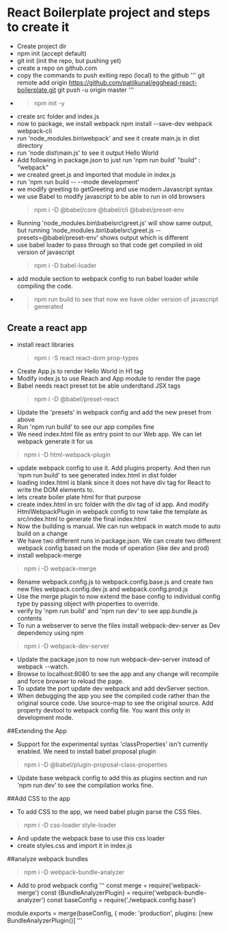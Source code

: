 # React Boilerplate project and steps to create it

* Create project dir
* npm init (accept default)
* git init (init the repo, but pushing yet)
* create a repo on github.com
* copy the commands to push exiting repo (local) to the github
    '''
    git remote add origin https://github.com/patilkunal/egghead-react-boilerplate.git
    git push -u origin master
    '''
* >npm init -y
* create src folder and index.js
* now to package, we install webpack
    npm install --save-dev webpack webpack-cli
* run 'node_modules\.bin\webpack' and see it create main.js in dist directory
* run 'node dist\main.js' to see it output Hello World
* Add following in package.json to just run 'npm run build'
    "build" : "webpack"
* we created greet.js and imported that module in index.js
* run 'npm run build -- --mode development'
* we modify greeting to getGreeting and use modern Javascript syntax
* we use Babel to modify javascript to be able to run in old browsers
    >npm i -D @babel/core @babel/cli @babel/preset-env 
* Running 'node_modules\.bin\babelsrc\greet.js' will show same output, but running 'node_modules\.bin\babelsrc\greet.js --presets=@babel/preset-env' shows output which is different
* use babel loader to pass through so that code get compiled in old version of javascript
    >npm i -D babel-loader
* add module section to webpack config to run babel loader while compiling the code.
* >npm run build to see that now we have older version of javascript generated

## Create a react app
* install react libraries 
    >npm i -S react react-dom prop-types
* Create App.js to render Hello World in H1 tag
* Modify index.js to use Reach and App module to render the page
* Babel needs react preset tot be able underdtand JSX tags
    >npm i -D @babel/preset-react
* Update the 'presets' in webpack config and add the new preset from above
* Run 'npm run build' to see our app compiles fine
* We need index.html file as entry point to our Web app. We can let webpack generate it for us
>npm i -D html-webpack-plugin
* update webpack config to use it. Add plugins property. And then run 'npm run build' to see generated index.html in dist folder
* loading index.html is blank since it does not have div tag for React to write the DOM elements to.
* lets create boiler plate html for that purpose
* create index.html in src folder with the div tag of id app. And modify HtmlWebpackPlugin in webpack config to now take the template as src/index.html to generate the final index.html
* Now the building is manual. We can run webpack in watch mode to auto build on a change
* We have two different runs in package.json. We can create two different webpack config based on the mode of operation (like dev and prod)
* install webpack-merge 
> npm i -D webpack-merge
* Rename webpack.config.js to webpack.config.base.js and create two new files webpack.config.dev.js and webpack.config.prod.js
* Use the merge plugin to now extend the base config to individual config type by passing object with properties to override.
* verify by 'npm run build' and 'npm run dev' to see app.bundle.js contents
* To run a webserver to serve the files install webpack-dev-server as Dev dependency using npm
>npm i -D webpack-dev-server
* Update the package.json to now run webpack-dev-server instead of webpack --watch.
* Browse to localhost:8080 to see the app and any change will recompile and force browser to reload the page.
* To update the port update dev webpack and add devServer section.
* When debugging the app you see the compiled code rather than the original source code. Use source-map to see the original source. Add property devtool to webpack config file. You want this only in development mode.

##Extending the App
*  Support for the experimental syntax 'classProperties' isn't currently enabled. We need to install babel proposal plugin
> npm i -D @babel/plugin-proposal-class-properties
* Update base webpack config to add this as plugins section and run 'npm run dev' to see the compilation works fine.

##Add CSS to the app 
* To add CSS to the app, we need babel plugin parse the CSS files.
>npm i -D css-loader style-loader
* And update the webpack base to use this css loader
* create styles.css and import it in index.js

##analyze webpack bundles
>npm i -D webpack-bundle-analyzer
* Add to prod webpack config
'''
const merge = require('webpack-merge')
const {BundleAnalyzerPlugin} = require('webpack-bundle-analyzer')
const baseConfig = require('./webpack.config.base')

module.exports = merge(baseConfig, {
  mode: 'production',
  plugins: [new BundleAnalyzerPlugin()]
 '''

